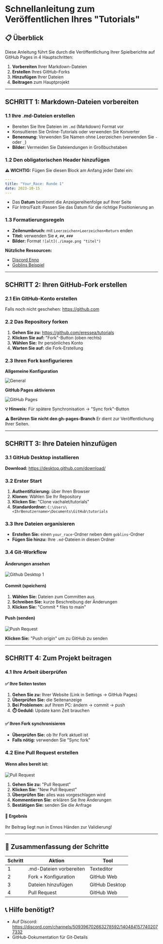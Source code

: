 # Schnellanleitung zum Veröffentlichen Ihres "Tutorials"

## 📋 Überblick

Diese Anleitung führt Sie durch die Veröffentlichung Ihrer Spielberichte auf GitHub Pages in 4 Hauptschritten:

1. **Vorbereiten** Ihrer Markdown-Dateien
2. **Erstellen** Ihres GitHub-Forks  
3. **Hinzufügen** Ihrer Dateien
4. **Beitragen** zum Hauptprojekt

---

## SCHRITT 1: Markdown-Dateien vorbereiten

### 1.1 Ihre .md-Dateien erstellen

- Bereiten Sie Ihre Dateien im `.md` (Markdown) Format vor
- Konsultieren Sie Online-Tutorials oder verwenden Sie Konverter
- **Benennung:** Verwenden Sie Namen ohne Leerzeichen (verwenden Sie `-` oder `_`)
- **Bilder:** Vermeiden Sie Dateiendungen in Großbuchstaben

### 1.2 Den obligatorischen Header hinzufügen

**⚠️ WICHTIG:** Fügen Sie diesen Block am Anfang jeder Datei ein:

```yaml
---
title: "Your_Race: Runde 1"
date: 2023-10-15
---
```

- Das **Datum** bestimmt die Anzeigereihenfolge auf Ihrer Seite
- Für Intro/Fazit: Passen Sie das Datum für die richtige Positionierung an

### 1.3 Formatierungsregeln

- **Zeilenumbruch:** mit `Leerzeichen+Leerzeichen+Return` enden
- **Titel:** verwenden Sie `#`, `##`, `###`
- **Bilder:** Format `![alt](./image.png "titel")`

**Nützliche Ressourcen:**
- [Discord Enno](https://discord.com/channels/509396702663278592/1193551778952781846/1404064429024346177)
- [Goblins Beispiel](https://eressea.github.io/tutorials/goblins/)

---

## SCHRITT 2: Ihren GitHub-Fork erstellen

### 2.1 Ein GitHub-Konto erstellen
Falls noch nicht geschehen: https://github.com

### 2.2 Das Repository forken

1. **Gehen Sie zu:** https://github.com/eressea/tutorials
2. **Klicken Sie auf:** "Fork"-Button (oben rechts)
3. **Wählen Sie:** Ihr persönliches Konto
4. **Warten Sie auf:** die Fork-Erstellung

### 2.3 Ihren Fork konfigurieren

**Allgemeine Konfiguration**

![General](./tuto1.png "General")

**GitHub Pages aktivieren**

![GitHub Pages](./tuto2.png "GitHub Pages")

**💡 Hinweis:** Für spätere Synchronisation → "Sync fork"-Button

**⚠️ Berühren Sie nicht den gh-pages-Branch** Er dient zur Veröffentlichung Ihrer Seiten.

---

## SCHRITT 3: Ihre Dateien hinzufügen

### 3.1 GitHub Desktop installieren

**Download:** https://desktop.github.com/download/

### 3.2 Erster Start

1. **Authentifizierung:** über Ihren Browser
2. **Klonen:** Wählen Sie Ihr Repository
3. **Klicken Sie:** "Clone vachalet/tutorials"
4. **Standardordner:** `C:\Users\<IhrBenutzername>\Documents\GitHub\tutorials`

### 3.3 Ihre Dateien organisieren

- **Erstellen Sie:** einen `your_race`-Ordner neben dem `goblins`-Ordner
- **Fügen Sie hinzu:** Ihre `.md`-Dateien in diesen Ordner

### 3.4 Git-Workflow

#### Änderungen ansehen
![Github Desktop 1](./tuto3.png "Github Desktop 1")

#### Commit (speichern)
1. **Wählen Sie:** Dateien zum Committen aus
2. **Schreiben Sie:** kurze Beschreibung der Änderungen
3. **Klicken Sie:** "Commit * files to main"

#### Push (senden)
![Push Request](./tuto4.png "Push Request")

**Klicken Sie:** "Push origin" um zu GitHub zu senden

---

## SCHRITT 4: Zum Projekt beitragen

### 4.1 Ihre Arbeit überprüfen

#### ✅ Ihre Seiten testen
1. **Gehen Sie zu:** Ihrer Website (Link in Settings → GitHub Pages)
2. **Überprüfen Sie:** die Seitenanzeige
3. **Bei Problemen:** auf Ihrem PC: ändern → commit → push
4. **⏱️ Geduld:** Update kann Zeit brauchen

#### ✅ Ihren Fork synchronisieren
- **Überprüfen Sie:** ob Ihr Fork aktuell ist
- **Falls nötig:** verwenden Sie "Sync fork"

### 4.2 Eine Pull Request erstellen

#### Wenn alles bereit ist:
![Pull Request](./tuto5.png "Pull Request")

1. **Gehen Sie zu:** "Pull Request"
2. **Klicken Sie:** "New Pull Request"
3. **Überprüfen Sie:** alles was vorgeschlagen wird
4. **Kommentieren Sie:** erklären Sie Ihre Änderungen
5. **Bestätigen Sie:** senden Sie die Anfrage

#### 🎉 Ergebnis
Ihr Beitrag liegt nun in Ennos Händen zur Validierung!

---

## 🚀 Zusammenfassung der Schritte

| Schritt | Aktion | Tool |
|---------|--------|------|
| 1 | .md-Dateien vorbereiten | Texteditor |
| 2 | Fork + Konfiguration | GitHub Web |
| 3 | Dateien hinzufügen | GitHub Desktop |
| 4 | Pull Request | GitHub Web |

## 📞 Hilfe benötigt?

- Auf Discord: https://discord.com/channels/509396702663278592/1404841577402077332
- GitHub-Dokumentation für Git-Details
